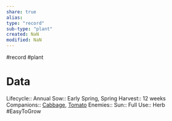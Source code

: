 ```yaml
---
share: true
alias: 
type: "record"
sub-type: "plant"
created: NaN 
modified: NaN
---
```

#record #plant
# Data
Lifecycle:: Annual
Sow:: Early Spring, Spring
Harvest:: 12 weeks
Companions:: [Cabbage](Cabbage.md), [Tomato](Tomato.md)
Enemies:: 
Sun:: Full
Use:: Herb
#EasyToGrow 